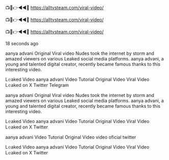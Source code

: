 📺📱👉◄◄🔴  https://alltvsteam.com/viral-video/

📺📱👉◄◄🔴  https://alltvsteam.com/viral-video/

📺📱👉◄◄🔴  https://alltvsteam.com/viral-video/

18 seconds ago

aanya advani Original Viral video Nudes took the internet by storm and amazed viewers on various Leaked social media platforms. aanya advani, a young and talented digital creator, recently became famous thanks to this interesting video.

L𝚎aked Video aanya advani Video Tutorial Original Video Viral Video L𝚎aked on X Twitter Telegram

aanya advani Original Viral video Nudes took the internet by storm and amazed viewers on various Leaked social media platforms. aanya advani, a young and talented digital creator, recently became famous thanks to this interesting video.

L𝚎aked Video aanya advani Video Tutorial Original Video Viral Video L𝚎aked on X Twitter

aanya advani Video Tutorial Original Video video oficial twitter

L𝚎aked Video aanya advani Video Tutorial Original Video Viral Video L𝚎aked on X Twitter

